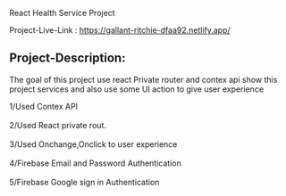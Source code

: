 React Health Service Project<br>

Project-Live-Link : https://gallant-ritchie-dfaa92.netlify.app/

<h2>Project-Description:</h2> 

<p>The goal of this project use react Private router and contex api show this project services and also use some UI action  to give user experience </P>

1/Used Contex  API<br>
<br>
2/Used React private rout.<br>
<br>
3/Used Onchange,Onclick to user experience<br>
<br>
4/Firebase Email and Password Authentication<br>
<br>
5/Firebase Google sign in Authentication


